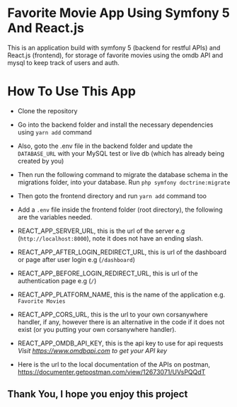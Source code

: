 # Favorite Movie App Using Symfony 5 And React.js

This is an application build with symfony 5 (backend for restful APIs) and React.js (frontend), for storage of favorite movies using the omdb API and mysql to keep track of users and auth.

# How To Use This App
- Clone the repository
- Go into the backend folder and install the necessary dependencies using `yarn add` command
- Also, goto the .env file in the backend folder and update the `DATABASE_URL` with your MySQL test or live db (which has already being created by you)
- Then run the following command to migrate the database schema in the migrations folder, into your database. Run `php symfony doctrine:migrate`
- Then goto the frontend directory and run `yarn add` command too
- Add a `.env` file inside the frontend folder (root directory), the following are the variables needed.
 - REACT_APP_SERVER_URL, this is the url of the server e.g (`http://localhost:8000`), note it does not have an ending slash.
 - REACT_APP_AFTER_LOGIN_REDIRECT_URL, this is url of the dashboard or page after user login e.g (`/dashboard`)
 - REACT_APP_BEFORE_LOGIN_REDIRECT_URL, this is url of the authentication page e.g (`/`)
 - REACT_APP_PLATFORM_NAME, this is the name of the application e.g. `Favorite Movies`
 - REACT_APP_CORS_URL, this is the url to your own corsanywhere handler, if any, however there is an alternative in the code if it does not exist (or you putting your own corsanywhere handler).
 - REACT_APP_OMDB_API_KEY, this is the api key to use for api requests *Visit https://www.omdbapi.com to get your API key*

- Here is the url to the local documentation of the APIs on postman, https://documenter.getpostman.com/view/12673071/UVsPQQdT

## Thank You, I hope you enjoy this project
